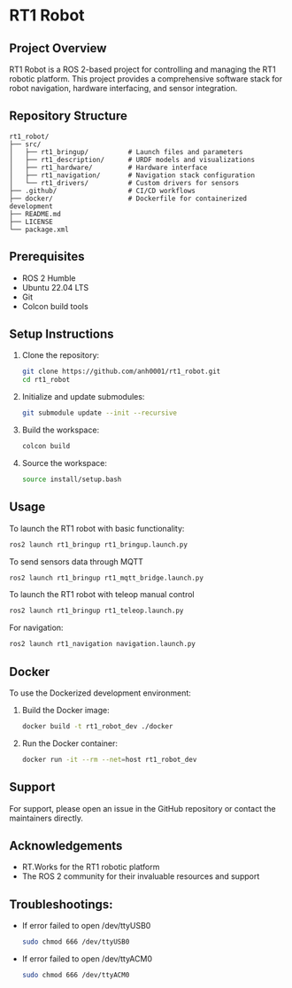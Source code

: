 # RT1 Robot

## Project Overview

RT1 Robot is a ROS 2-based project for controlling and managing the RT1 robotic platform. This project provides a comprehensive software stack for robot navigation, hardware interfacing, and sensor integration.

## Repository Structure

```
rt1_robot/
├── src/
│   ├── rt1_bringup/          # Launch files and parameters
│   ├── rt1_description/      # URDF models and visualizations
│   ├── rt1_hardware/         # Hardware interface
│   ├── rt1_navigation/       # Navigation stack configuration
│   └── rt1_drivers/          # Custom drivers for sensors
├── .github/                  # CI/CD workflows
├── docker/                   # Dockerfile for containerized development
├── README.md
├── LICENSE
└── package.xml
```

## Prerequisites

- ROS 2 Humble
- Ubuntu 22.04 LTS
- Git
- Colcon build tools

## Setup Instructions

1. Clone the repository:
   ```bash
   git clone https://github.com/anh0001/rt1_robot.git
   cd rt1_robot
   ```

1. Initialize and update submodules:
   ```bash
   git submodule update --init --recursive
   ```

1. Build the workspace:
   ```bash
   colcon build
   ```

1. Source the workspace:
   ```bash
   source install/setup.bash
   ```

## Usage

To launch the RT1 robot with basic functionality:

```bash
ros2 launch rt1_bringup rt1_bringup.launch.py
```

To send sensors data through MQTT
```bash
ros2 launch rt1_bringup rt1_mqtt_bridge.launch.py
```

To launch the RT1 robot with teleop manual control
```bash
ros2 launch rt1_bringup rt1_teleop.launch.py
```

For navigation:

```bash
ros2 launch rt1_navigation navigation.launch.py
```

## Docker

To use the Dockerized development environment:

1. Build the Docker image:
   ```bash
   docker build -t rt1_robot_dev ./docker
   ```

2. Run the Docker container:
   ```bash
   docker run -it --rm --net=host rt1_robot_dev
   ```

## Support

For support, please open an issue in the GitHub repository or contact the maintainers directly.

## Acknowledgements

- RT.Works for the RT1 robotic platform
- The ROS 2 community for their invaluable resources and support

## Troubleshootings:

- If error failed to open /dev/ttyUSB0
   ```bash
   sudo chmod 666 /dev/ttyUSB0
   ```

- If error failed to open /dev/ttyACM0
   ```bash
   sudo chmod 666 /dev/ttyACM0
   ```
